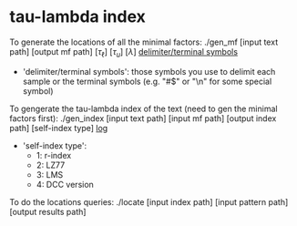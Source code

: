 # tau-lambda index

To generate the locations of all the minimal factors:
./gen_mf [input text path] [output mf path] [$\tau_\ell$] [$\tau_u$] [$\lambda$] [delimiter/terminal symbols](optional)
+ 'delimiter/terminal symbols': those symbols you use to delimit each sample or the terminal symbols (e.g. "#$" or "\\n" for some special symbol)

To gengerate the tau-lambda index of the text (need to gen the minimal factors first):
./gen_index [input text path] [input mf path] [output index path] [self-index type] [log](optional)
+ 'self-index type':
    - 1: r-index
    - 2: LZ77
    - 3: LMS
    - 4: DCC version

To do the locations queries:
./locate [input index path] [input pattern path] [output results path]